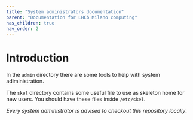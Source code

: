 ```yaml
---
title: "System administrators documentation"
parent: "Documentation for LHCb Milano computing"
has_children: true
nav_order: 2
---
```


# Introduction
In the `admin` directory there are some tools to help with system adiministration.

The `skel` directory contains some useful file to use as skeleton home for new users. You should have these files inside `/etc/skel`.

*Every system administrator is advised to checkout this repository locally*.
